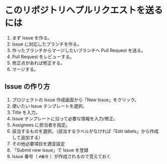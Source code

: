 # このリポジトリへプルリクエストを送るには

1. まず Issue を作る。
1. Issue に対応したブランチを作る。
1. 作ったブランチからマージしたいブランチへ Pull Request を送る。
1. Pull Request をレビューする。
1. 修正点があれば修正する。
1. マージする。

## Issue の作り方
1. プロジェクトの Issue 作成画面から「New Issue」をクリック。
1. 使いたい Issue テンプレートを選択。
1. Title を入力。
1. Issue テンプレートに沿って必要な情報を入力/修正。
1. Assignees に担当者を指定。
1. 該当するものを選択。（該当するラベルがなければ「Edit labels」から作成して追加する）
1. その他必要項目を適宜設定
1. 「Submit new issue」で Issue を登録
1. Issue 番号（ `#番号` ）が作成されるので覚えておく